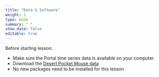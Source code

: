```yaml
---
title: "Data & Software"
weight: 1
type: book
summary: " "
show_date: false
editable: true
---
```


Before starting lesson:
* Make sure the Portal time series data is available on your computer
* Download the [Desert Pocket Mouse data](/data/pp_abundance_timeseries.csv)
* No new packages need to be installed for this lesson
